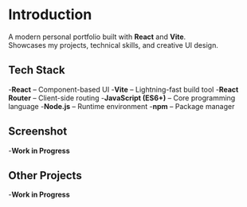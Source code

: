 # Introduction
A modern personal portfolio built with **React** and **Vite**.  
Showcases my projects, technical skills, and creative UI design.

## Tech Stack
-**React** – Component-based UI
-**Vite** – Lightning-fast build tool
-**React Router** – Client-side routing
-**JavaScript (ES6+)** – Core programming language
-**Node.js** – Runtime environment
-**npm** – Package manager

## Screenshot
-**Work in Progress**

## Other Projects
-**Work in Progress**


